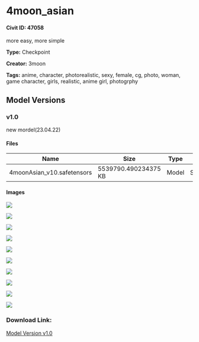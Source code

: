 # 4moon_asian

#### Civit ID: 47058

<p>more easy, more simple</p>

**Type:** Checkpoint

**Creator:** 3moon

**Tags:** anime, character, photorealistic, sexy, female, cg, photo, woman, game character, girls, realistic, anime girl, photogrphy

## Model Versions

### v1.0

<p>new mordel(23.04.22)</p>

#### Files

| Name | Size | Type | Format | Download Url | AutoV1 | AutoV2 | SHA256 | CRC32 | BLAKE3 |
| --- | --- | --- | --- | --- | --- | --- | --- | --- | --- |
| 4moonAsian_v10.safetensors | 5539790.490234375 KB | Model | SafeTensor | https://civitai.com/api/download/models/51641 | 46563060 | 84390C0FB8 | 84390C0FB85EF972E3715CDC2CACFBB7516CA2DCDBB65DD8A8380B6975B8734C | 1248A7D7 | B77DA4FCAC6588109514B04CDAD1064CBF582C4FC506F44EFCDB60428B7FBF26 |

#### Images

<p><img src="https://image.civitai.com/xG1nkqKTMzGDvpLrqFT7WA/d9dd0fb9-8215-4997-c1f1-c440794a2300/width=450/556018.jpeg" /></p>

<p><img src="https://image.civitai.com/xG1nkqKTMzGDvpLrqFT7WA/6c5eae7b-743e-4988-3324-4c4ccd48ce00/width=450/556023.jpeg" /></p>

<p><img src="https://image.civitai.com/xG1nkqKTMzGDvpLrqFT7WA/f5ac30d1-8682-4144-fbf7-56136bfb1000/width=450/556007.jpeg" /></p>

<p><img src="https://image.civitai.com/xG1nkqKTMzGDvpLrqFT7WA/8b751273-9206-4b2a-ea02-0c895e88de00/width=450/556012.jpeg" /></p>

<p><img src="https://image.civitai.com/xG1nkqKTMzGDvpLrqFT7WA/eee86fcc-7c64-4322-8780-2eaa3ab07400/width=450/556010.jpeg" /></p>

<p><img src="https://image.civitai.com/xG1nkqKTMzGDvpLrqFT7WA/1ddfcc8e-df5d-4de9-018e-b46c468e8900/width=450/556011.jpeg" /></p>

<p><img src="https://image.civitai.com/xG1nkqKTMzGDvpLrqFT7WA/d8aaebd1-8683-454b-9c59-0567ea3e6300/width=450/556022.jpeg" /></p>

<p><img src="https://image.civitai.com/xG1nkqKTMzGDvpLrqFT7WA/6087a2ff-77ba-4fa7-a7d1-8d3a34232500/width=450/556009.jpeg" /></p>

<p><img src="https://image.civitai.com/xG1nkqKTMzGDvpLrqFT7WA/f9b917f8-a14d-457d-68cb-cffb58ae9200/width=450/556049.jpeg" /></p>

<p><img src="https://image.civitai.com/xG1nkqKTMzGDvpLrqFT7WA/c1945702-a2a0-445f-9ad1-1daaca479400/width=450/556015.jpeg" /></p>

### Download Link:

[Model Version v1.0](https://civitai.com/api/download/models/51641)

